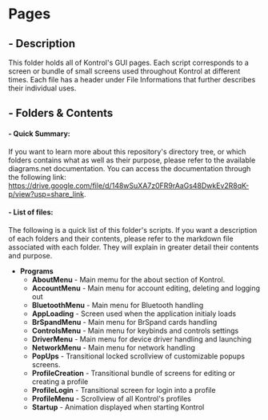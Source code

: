 # **Pages**
## - Description
This folder holds all of Kontrol's GUI pages. Each script corresponds to a screen or bundle of small screens used throughout
Kontrol at different times. Each file has a header under File Informations that further describes their individual uses.

## - Folders & Contents
#### - Quick Summary:
If you want to learn more about this repository's directory tree, or which folders contains what as well as their purpose, please refer to the available diagrams.net documentation. You can access the documentation through the following link:
https://drive.google.com/file/d/148wSuXA7z0FR9rAaGs48DwkEv2R8qK-p/view?usp=share_link.

#### - List of files:
The following is a quick list of this folder's scripts. If you want a description of each folders and their contents, please refer to the markdown file associated with each folder. They will explain in greater detail their contents and purpose.
- **Programs**
    - **AboutMenu**     - Main memu for the about section of Kontrol.
    - **AccountMenu**   - Main menu for account editing, deleting and logging out
    - **BluetoothMenu** - Main menu for Bluetooth handling
    - **AppLoading**    - Screen used when the application initialy loads
    - **BrSpandMenu**   - Main menu for BrSpand cards handling
    - **ControlsMenu**  - Main menu for keybinds and controls settings
    - **DriverMenu**    - Main menu for device driver handling and launching
    - **NetworkMenu**   - Main menu for network handling
    - **PopUps**    - Transitional locked scrollview of customizable popups screens.
    - **ProfileCreation** - Transitional bundle of screens for editing or creating a profile
    - **ProfileLogin**  - Transitional screen for login into a profile
    - **ProfileMenu**   - Scrollview of all Kontrol's profiles
    - **Startup**   - Animation displayed when starting Kontrol